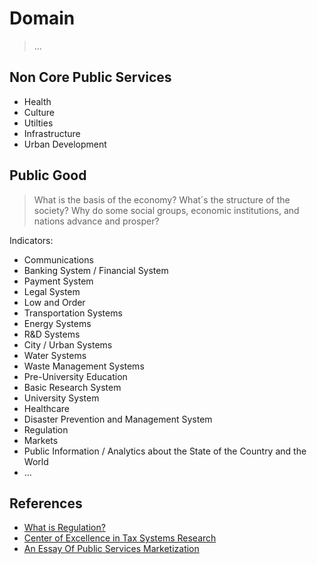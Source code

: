 # Domain

> ...

## Non Core Public Services

- Health
- Culture
- Utilties
- Infrastructure
- Urban Development

## Public Good

> What is the basis of the economy? What´s the structure of the society? Why do some social groups, economic institutions, and nations advance and prosper?

Indicators:

- Communications
- Banking System / Financial System
- Payment System
- Legal System
- Low and Order
- Transportation Systems
- Energy Systems
- R&D Systems
- City / Urban Systems
- Water Systems
- Waste Management Systems
- Pre-University Education
- Basic Research System
- University System
- Healthcare
- Disaster Prevention and Management System
- Regulation
- Markets
- Public Information / Analytics about the State of the Country and the World
- …

## References

- [What is Regulation?](https://www.yalejreg.com/bulletin/what-is-regulation/)
- [Center of Excellence in Tax Systems Research](https://www.tuni.fi/en/research/centre-excellence-tax-systems-research)
- [An Essay Of Public Services Marketization](../../Breviarium/an-essay-of-public-services-marketization.md)
